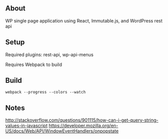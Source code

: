 ## About

WP single page application using React, Immutable.js, and WordPress rest api

## Setup

Required plugins: rest-api, wp-api-menus

Requires Webpack to build

## Build

`webpack --progress --colors --watch`

## Notes

http://stackoverflow.com/questions/901115/how-can-i-get-query-string-values-in-javascript
https://developer.mozilla.org/en-US/docs/Web/API/WindowEventHandlers/onpopstate